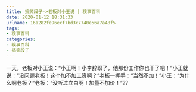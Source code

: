 ```yaml
---
title: 搞笑段子->老板对小王说 | 糗事百科
date: 2020-01-12 18:31:33
urlname: 16a282fe96ecf7bd3c7740e56a7a48f5
tags: 
- 糗事百科
categories:
- 糗事百科
- 搞笑段子
---
```

一天，老板对小王说：“小王啊！小李辞职了，他那份工作你也干了吧！”小王就说：“没问题老板！这个加不加工资啊？”老板一挥手：“当然不加！”小王：“为什么啊老板？”老板：“没听过立白啊！加量不加价！”??


